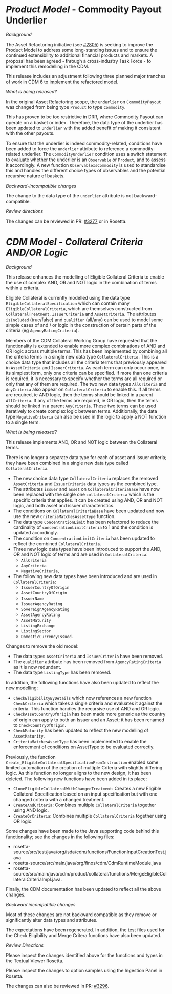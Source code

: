 # _Product Model_ - Commodity Payout Underlier

_Background_

The Asset Refactoring initiative (see [#2805](https://github.com/finos/common-domain-model/issue/2805)) is seeking to improve the Product Model to address some long-standing issues and to ensure the continued extensibility to additional financial products and markets. A proposal has been agreed - through a cross-industry Task Force - to implement this remodelling in the CDM.

This release includes an adjustment following three planned major tranches of work in CDM 6 to implement the refactored model.

_What is being released?_

In the original Asset Refactoring scope, the `underlier` on `CommodityPayout` was changed from being type `Product` to type `Commodity`.

This has proven to be too restrictive in DRR, where Commodity Payout can operate on a basket or index. Therefore, the data type of the underlier has been updated to `Underlier` with the added benefit of making it consistent with the other payouts.

To ensure that the underlier is indeed commodity-related, conditions have been added to force the `underlier` attribute to reference a commodity-related underlier.  The `CommodityUnderlier` condition uses a switch statement to evaluate whether the underlier is an `Observable` or `Product`, and to assess it accordingly.  A new function `ObservableIsCommodity` is used to standardise this and handles the different choice types of observables and the potential recursive nature of baskets.

_Backward-incompatible changes_

The change to the data type of the `underlier` attribute is not backward-compatible.

_Review directions_

The changes can be reviewed in PR: [#3277](https://github.com/finos/common-domain-model/pull/3277) or in Rosetta.

# *CDM Model - Collateral Criteria AND/OR Logic*

_Background_

This release enhances the modelling of Eligible Collateral Criteria to enable the use of complex AND, OR and NOT logic in the combination of terms within a criteria.

Eligible Collateral is currently modelled using the data type `EligibleCollateralSpecification` which can contain many `EligibleCollateralCriteria`, which are themselves constructed from `CollateralTreatment`, `IssuerCriteria` and `AssetCriteria`.
The attributes `isIncluded` (true/false) and `qualifier` (all/any) can be used to model some simple cases of and / or logic in the construction of certain parts of the criteria (eg `AgencyRatingCriteria`).

Members of the CDM Collateral Working Group have requested that the functionality is extended to enable more complex combinations of AND and OR logic across multiple terms.  This has been implemented by combining all the criteria terms in a single new data type `CollateralCriteria`.  This is a choice data type that includes all the criteria terms that previously appeared in `AssetCriteria` and `IssuerCriteria`.  As each term can only occur once, in its simplest form, only one criteria can be specified.  If more than one criteria is required, it is necessary to specify whether the terms are all required or only that any of them are required.  The two new data types `AllCriteria` and `AnyCriteria` also appear on `CollateralCriteria` to enable this.  If all terms are required, ie AND logic, then the terms should be linked in a parent `AllCriteria`.  If any of the terms are required, ie OR logic, then the terms should be linked in a parent `AnyCriteria`.  These two terms can be used iteratively to create complex logic between terms.  Additionally, the data type `NegativeCriteria` can also be used in the logic to apply a NOT function to a single term.

_What is being released?_

This release implements AND, OR and NOT logic between the Collateral terms.

There is no longer a separate data type for each of asset and issuer criteria; they have been combined in a single new data type called `CollateralCriteria`.
- The new choice data type `CollateralCriteria` replaces the removed `AssetCriteria` and `IssuerCriteria` data types as the combined type.
- The attributes `issuer` and `asset` on `CollateralCriteriaBase` have now been replaced with the single one `collateralCriteria` which is the specific criteria that applies. It can be created using AND, OR and NOT logic, and both asset and issuer characteristics.
- The conditions on `CollateralCriteriaBase` have been updated and now use the new `CriteriaMatchesAssetType` function.
- The data type `ConcentrationLimit` has been refactored to reduce the cardinality of `concentrationLimitCriteria` to 1 and the condition is updated accordingly.
- The condition on `ConcentrationLimitCriteria` has been updated to reflect the combined `CollateralCriteria`.
- Three new logic data types have been introduced to support the AND, OR and NOT logic of terms and are used in `CollateralCriteria`:
    - `AllCriteria`
    - `AnyCriteria`
    - `NegativeCriteria`,
- The following new data types have been introduced and are used in `CollateralCriteria`:
    - `IssuerCountryOfOrigin`
    - `AssetCountryOfOrigin`
    - `IssuerName`
    - `IssuerAgencyRating`
    - `SovereignAgencyRating`
    - `AssetAgencyRating`
    - `AssetMaturity`
    - `ListingExchange`
    - `ListingSector`
    - `DomesticCurrencyIssued`.

Changes to remove the old model:
- The data types `AssetCriteria` and `IssuerCriteria` have been removed.
- The `qualifier` attribute has been removed from `AgencyRatingCriteria` as it is now redundant.
- The data type `ListingType` has been removed.

In addition, the following functions have also been updated to reflect the new modelling:
- `CheckEligibilityByDetails` which now references a new function `CheckCriteria` which takes a single criteria and evaluates it against the criteria. This function handles the recursive use of AND and OR logic.
- `CheckAssetCountryOfOrigin` has been made more generic as the country of origin can apply to both an Issuer and an Asset; it has been renamed to `CheckCountryOfOrigin`.
- `CheckMaturity` has been updated to reflect the new modelling of `AssetMaturity`.
- `CriteriaMatchesAssetType` has been implemented to enable the enforcement of conditions on AssetType to be evaluated correctly.

Previously, the function `Create_EligibleCollateralSpecificationFromInstruction` enabled some limited automation of the creation of multiple Criteria with slightly differing logic. As this function no longer aligns to the new design, it has been deleted.  The following new functions have been added in its place:

- `CloneEligibleCollateralWithChangedTreatment`:  Creates a new Eligible Collateral Specification based on an input specification but with one changed criteria with a changed treatment.
- `CreateAndCriteria`: Combines multiple `CollateralCriteria` together using AND logic.
- `CreateOrCriteria`: Combines multiple `CollateralCriteria` together using OR logic.

Some changes have been made to the Java supporting code behind this functionality; see the changes in the following files:
- rosetta-source/src/test/java/org/isda/cdm/functions/FunctionInputCreationTest.java
- rosetta-source/src/main/java/org/finos/cdm/CdmRuntimeModule.java
- rosetta-source/src/main/java/cdm/product/collateral/functions/MergeEligibleCollateralCriteriaImpl.java.

Finally, the CDM documentation has been updated to reflect all the above changes.

_Backward incompatible changes_

Most of these changes are not backward compatible as they remove or significantly alter data types and attributes.

The expectations have been regenerated.  In addition, the test files used for the Check Eligibility and Merge Critera functions have also been updated.

_Review Directions_

Please inspect the changes identified above for the functions and types in the Textual Viewer Rosetta.

Please inspect the changes to option samples using the Ingestion Panel in Rosetta.

The changes can also be reviewed in PR: [#3296](https://github.com/finos/common-domain-model/pull/3296).
